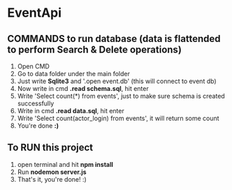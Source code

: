 # EventApi

## COMMANDS to run database (data is flattended to perform Search & Delete operations)
1. Open CMD
2. Go to data folder under the main folder
3. Just write **Sqlite3** and '.open event.db' (this will connect to event db)
4. Now write in cmd **.read schema.sql**, hit enter
5. Write 'Select count(*) from events', just to make sure schema is created successfully
6. Write in cmd **.read data.sql**, hit enter
7. Write 'Select count(actor_login) from events', it will return some count
8. You're done **:)**

## To RUN this project
1. open terminal and hit **npm install**
2. Run **nodemon server.js** 
3. That's it, you're done! :)
